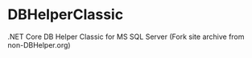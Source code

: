 # DBHelperClassic
.NET Core DB Helper Classic for MS SQL Server (Fork site archive from non-DBHelper.org)

